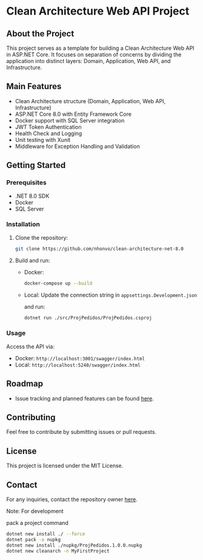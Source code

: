 # Clean Architecture Web API Project

## About the Project

This project serves as a template for building a Clean Architecture Web API in ASP.NET Core. It focuses on separation of concerns by dividing the application into distinct layers: Domain, Application, Web API, and Infrastructure.

## Main Features

- Clean Architecture structure (Domain, Application, Web API, Infrastructure)
- ASP.NET Core 8.0 with Entity Framework Core
- Docker support with SQL Server integration
- JWT Token Authentication
- Health Check and Logging
- Unit testing with Xunit
- Middleware for Exception Handling and Validation

## Getting Started

### Prerequisites

- .NET 8.0 SDK
- Docker
- SQL Server

### Installation

1. Clone the repository:

   ```bash
   git clone https://github.com/nhonvo/clean-architecture-net-8.0
   ```

2. Build and run:

   - Docker:

     ```bash
     docker-compose up --build
     ```

   - Local: Update the connection string in `appsettings.Development.json`

      and run:

     ```bash
     dotnet run ./src/ProjPedidos/ProjPedidos.csproj
     ```

### Usage

Access the API via:

- Docker: `http://localhost:3001/swagger/index.html`
- Local: `http://localhost:5240/swagger/index.html`

## Roadmap

- Issue tracking and planned features can be found [here](https://github.com/nhonvo/clean-architecture-net-8.0/issues).

## Contributing

Feel free to contribute by submitting issues or pull requests.

## License

This project is licensed under the MIT License.

## Contact

For any inquiries, contact the repository owner [here](https://github.com/nhonvo).

Note: For development

pack a project command

```bash
dotnet new install ./ --force
dotnet pack -o nupkg
dotnet new install ./nupkg/ProjPedidos.1.0.0.nupkg
dotnet new cleanarch -n MyFirstProject
```
